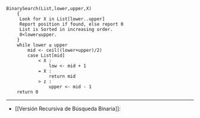 ```
BinarySearch(List,lower,upper,X)
	{
	 Look for X in List[lower..upper]
	 Report position if found, else report 0
	 List is Sorted in increasing order.
	 0<lower≤upper. 
	}
	while lower ≤ upper
		mid <- ceil((lower+upper)/2)
		case List[mid]
			< X :
				low <- mid + 1
			= X : 
				return mid
			> z :
				upper <- mid - 1
	return 0
```
***
- [[Versión Recursiva de Búsqueda Binaria]]:



